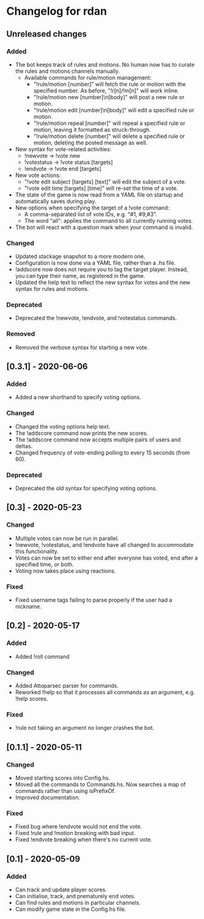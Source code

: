 # Changelog for rdan

## Unreleased changes
### Added
- The bot keeps track of rules and motions. No human now has to curate the rules and motions channels manually.
  - Available commands for rule/motion management:
    - "!rule/motion [number]" will fetch the rule or motion with the specified number. As before, "!r[n]/!m[n]" will work inline.
    - "!rule/motion new [number]\n[body]" will post a new rule or motion.
    - "!rule/motion edit [number]\n[body]" will edit a specified rule or motion.
    - "!rule/motion repeal [number]" will repeal a specified rule or motion, leaving it formatted as struck-through.
    - "!rule/motion delete [number]" will delete a specified rule or motion, deleting the posted message as well.
- New syntax for vote-related activities:
  - !newvote -> !vote new
  - !votestatus -> !vote status [targets]
  - !endvote -> !vote end [targets]
- New vote actions:
  - "!vote edit subject [targets] [text]" will edit the subject of a vote.
  - "!vote edit time [targets] [time]" will re-set the time of a vote.
- The state of the game is now read from a YAML file on startup and automatically saves during play.
- New options when specifying the target of a !vote command:
  - A comma-separated list of vote IDs, e.g. "#1, #9,#3".
  - The word "all": applies the command to all currently running votes.
- The bot will react with a question mark when your command is invalid.

### Changed
- Updated stackage snapshot to a more modern one.
- Configuration is now done via a YAML file, rather than a .hs file.
- !addscore now does not require you to tag the target player. Instead, you can type their name, as registered in the game.
- Updated the help text to reflect the new syntax for votes and the new syntax for rules and motions.

### Deprecated
- Deprecated the !newvote, !endvote, and !votestatus commands.

### Removed
- Removed the verbose syntax for starting a new vote.

## [0.3.1] - 2020-06-06
### Added
- Added a new shorthand to specify voting options.

### Changed
- Changed the voting options help text.
- The !addscore command now prints the new scores.
- The !addscore command now accepts multiple pairs of users and deltas.
- Changed frequency of vote-ending polling to every 15 seconds (from 60).

### Deprecated
- Deprecated the old syntax for specifying voting options.

## [0.3] - 2020-05-23
### Changed
- Multiple votes can now be run in parallel.
- !newvote, !votestatus, and !endvote have all changed to accommodate this functionality.
- Votes can now be set to either end after everyone has voted, end after a specified time, or both.
- Voting now takes place using reactions.

### Fixed
- Fixed username tags failing to parse properly if the user had a nickname.

## [0.2] - 2020-05-17
### Added
- Added !roll command

### Changed
- Added Attoparsec parser for commands.
- Reworked !help so that it processes all commands as an argument, e.g. !help scores.

### Fixed
- !rule not taking an argument no longer crashes the bot.

## [0.1.1] - 2020-05-11
### Changed
- Moved starting scores into Config.hs.
- Moved all the commands to Commands.hs. Now searches a map of commands rather than using isPrefixOf.
- Improved documentation.

### Fixed
- Fixed bug where !endvote would not end the vote.
- Fixed !rule and !motion breaking with bad input.
- Fixed !endvote breaking when there's no current vote.

## [0.1] - 2020-05-09
### Added
- Can track and update player scores.
- Can initialise, track, and prematurely end votes.
- Can find rules and motions in particular channels.
- Can modify game state in the Config.hs file.
